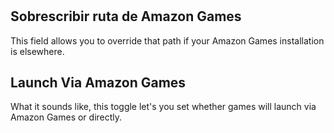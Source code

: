 #

## Sobrescribir ruta de Amazon Games
This field allows you to override that path if your Amazon Games installation is elsewhere.

## Launch Via Amazon Games

What it sounds like, this toggle let's you set whether games will launch via Amazon Games or directly.
